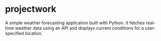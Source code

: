 # projectwork
A simple weather forecasting application built with Python. It fetches real-time weather data using an API and displays current conditions for a user-specified location.
